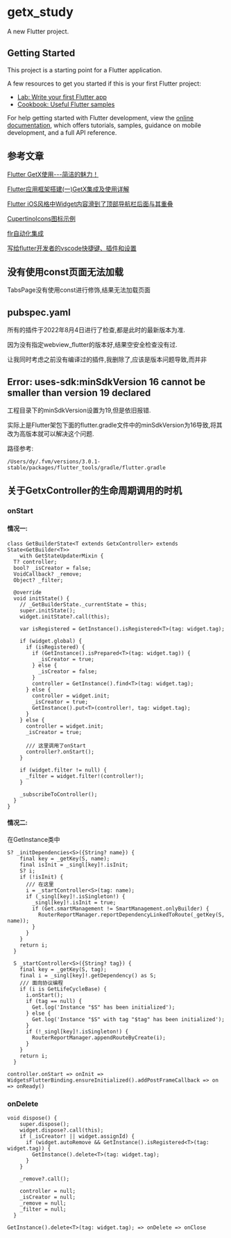 # getx_study

A new Flutter project.

## Getting Started

This project is a starting point for a Flutter application.

A few resources to get you started if this is your first Flutter project:

- [Lab: Write your first Flutter app](https://docs.flutter.dev/get-started/codelab)
- [Cookbook: Useful Flutter samples](https://docs.flutter.dev/cookbook)

For help getting started with Flutter development, view the
[online documentation](https://docs.flutter.dev/), which offers tutorials,
samples, guidance on mobile development, and a full API reference.

## 参考文章
[Flutter GetX使用---简洁的魅力！](https://juejin.cn/post/6924104248275763208)

[Flutter应用框架搭建(一)GetX集成及使用详解](https://juejin.cn/post/7039637076962181157)

[Flutter iOS风格中Widget内容滑到了顶部导航栏后面与其重叠](https://blog.csdn.net/ww897532167/article/details/111093988)

[CupertinoIcons图标示例](https://api.flutter.dev/flutter/cupertino/CupertinoIcons-class.html#constants)

[flr自动化集成](https://github.com/Fly-Mix/flr-cli/blob/master/README.zh-cn.md)

[写给flutter开发者的vscode快捷键、插件和设置](https://zhuanlan.zhihu.com/p/479768061)

## 没有使用const页面无法加载

TabsPage没有使用const进行修饰,结果无法加载页面

## pubspec.yaml

所有的插件于2022年8月4日进行了检查,都是此时的最新版本为准.

因为没有指定webview_flutter的版本好,结果空安全检查没有过.

让我同时考虑之前没有编译过的插件,我删除了,应该是版本问题导致,而并非

## Error:  uses-sdk:minSdkVersion 16 cannot be smaller than version 19 declared

工程目录下的minSdkVersion设置为19,但是依旧报错.

实际上是Flutter架包下面的flutter.gradle文件中的minSdkVersion为16导致,将其改为高版本就可以解决这个问题.

路径参考:

```
/Users/dy/.fvm/versions/3.0.1-stable/packages/flutter_tools/gradle/flutter.gradle
```

## 关于GetxController的生命周期调用的时机

### onStart

#### 情况一:

```
class GetBuilderState<T extends GetxController> extends State<GetBuilder<T>>
    with GetStateUpdaterMixin {
  T? controller;
  bool? _isCreator = false;
  VoidCallback? _remove;
  Object? _filter;

  @override
  void initState() {
    // _GetBuilderState._currentState = this;
    super.initState();
    widget.initState?.call(this);

    var isRegistered = GetInstance().isRegistered<T>(tag: widget.tag);

    if (widget.global) {
      if (isRegistered) {
        if (GetInstance().isPrepared<T>(tag: widget.tag)) {
          _isCreator = true;
        } else {
          _isCreator = false;
        }
        controller = GetInstance().find<T>(tag: widget.tag);
      } else {
        controller = widget.init;
        _isCreator = true;
        GetInstance().put<T>(controller!, tag: widget.tag);
      }
    } else {
      controller = widget.init;
      _isCreator = true;

      /// 这里调用了onStart
      controller?.onStart();
    }

    if (widget.filter != null) {
      _filter = widget.filter!(controller!);
    }

    _subscribeToController();
  }
}
```

#### 情况二:

在GetInstance类中
```
S? _initDependencies<S>({String? name}) {
    final key = _getKey(S, name);
    final isInit = _singl[key]!.isInit;
    S? i;
    if (!isInit) {
      /// 在这里
      i = _startController<S>(tag: name);
      if (_singl[key]!.isSingleton!) {
        _singl[key]!.isInit = true;
        if (Get.smartManagement != SmartManagement.onlyBuilder) {
          RouterReportManager.reportDependencyLinkedToRoute(_getKey(S, name));
        }
      }
    }
    return i;
  }

  S _startController<S>({String? tag}) {
    final key = _getKey(S, tag);
    final i = _singl[key]!.getDependency() as S;
    /// 面向协议编程
    if (i is GetLifeCycleBase) {
      i.onStart();
      if (tag == null) {
        Get.log('Instance "$S" has been initialized');
      } else {
        Get.log('Instance "$S" with tag "$tag" has been initialized');
      }
      if (!_singl[key]!.isSingleton!) {
        RouterReportManager.appendRouteByCreate(i);
      }
    }
    return i;
  }
```

`controller.onStart => onInit => WidgetsFlutterBinding.ensureInitialized().addPostFrameCallback => on => onReady()`

### onDelete

```
void dispose() {
    super.dispose();
    widget.dispose?.call(this);
    if (_isCreator! || widget.assignId) {
      if (widget.autoRemove && GetInstance().isRegistered<T>(tag: widget.tag)) {
        GetInstance().delete<T>(tag: widget.tag);
      }
    }

    _remove?.call();

    controller = null;
    _isCreator = null;
    _remove = null;
    _filter = null;
  }
```

`GetInstance().delete<T>(tag: widget.tag); => onDelete => onClose`
